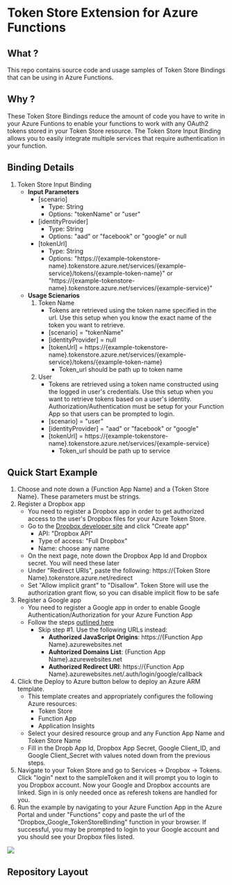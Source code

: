 # Token Store Extension for Azure Functions 

## What ? 
This repo contains source code and usage samples of Token Store Bindings that can be using in Azure Functions. 

## Why ? 
These Token Store Bindings reduce the amount of code you have to write in your Azure Funtions to enable your functions to work with any OAuth2 tokens stored in your Token Store resource. 
The Token Store Input Binding allows you to easily integrate multiple services that require authentication in your function. 

## Binding Details 
1. Token Store Input Binding 
	- **Input Parameters**
		- [scenario]
			- Type: String 
			- Options: "tokenName" or "user"
		- [identityProvider] 
			- Type: String 
			- Options: "aad" or "facebook" or "google" or null 
		- [tokenUrl] 
			- Type: String 
			- Options: "https://{example-tokenstore-name}.tokenstore.azure.net/services/{example-service}/tokens/{example-token-name}" or "https://{example-tokenstore-name}.tokenstore.azure.net/services/{example-service}"
	- **Usage Scienarios** 
		1. Token Name
			- Tokens are retrieved using the token name specified in the url. Use this setup when you know the exact name of the token you want to retrieve. 
			- [scenario] = "tokenName"
			- [identityProvider] = null
			- [tokenUrl] = https://{example-tokenstore-name}.tokenstore.azure.net/services/{example-service}/tokens/{example-token-name} 
				- Token_url should be path up to token name 
		2. User 
			- Tokens are retrieved using a token name constructed using the logged in user's credentials. Use this setup when you want to retrieve tokens based on a user's identity. Authorization/Authentication must be setup for your Function App so that users can be prompted to login. 
			- [scenario] = "user"
			- [identityProvider] = "aad" or "facebook" or "google"
			- [tokenUrl] = https://{example-tokenstore-name}.tokenstore.azure.net/services/{example-service}
				- Token_url should be path up to service  

## Quick Start Example 
1. Choose and note down a {Function App Name} and a {Token Store Name}. These parameters must be strings. 
2. Register a Dropbox app 
	- You need to register a Dropbox app in order to get authorized access 
	to the user's Dropbox files for your Azure Token Store.
	- Go to the [Dropbox developer site](https://www.dropbox.com/developers/apps) and click "Create app"
		- API: "Dropbox API"
		- Type of access: "Full Dropbox"
		- Name: choose any name
	- On the next page, note down the Dropbox App Id and Dropbox secret. You will need these later
	- Under "Redirect URIs", paste the following: https://{Token Store Name}.tokenstore.azure.net/redirect
	- Set "Allow implicit grant" to "Disallow". Token Store will use the authorization grant flow, 
	so you can disable implicit flow to be safe
3. Register a Google app 
	- You need to register a Google app in order to enable Google Authentication/Authorization 
	for your Azure Function App 
	- Follow the steps [outlined here](https://docs.microsoft.com/en-us/azure/app-service/configure-authentication-provider-google)
		- Skip step #1. Use the following URLs instead: 
			- **Authorized JavaScript Origins**: https://{Function App Name}.azurewebsites.net
			- **Auhtorized Domains List**: {Function App Name}.azurewebsites.net
			- **Authorized Redirect URI**: https://{Function App Name}.azurewebsites.net/.auth/login/google/callback
4. Click the Deploy to Azure button below to deploy an Azure ARM template. 
	- This template creates and appropriately configures the following Azure resources: 
		- Token Store
		- Function App 
		- Application Insights 
	- Select your desired resource group and any Function App Name and Token Store Name 
	- Fill in the Dropb App Id, Dropbox App Secret, Google Client_ID, and Google Client_Secret with values noted down from the previous steps. 
5. Navigate to your Token Store and go to Services -> Dropbox -> Tokens. Click "login" next to the sampleToken and it will prompt you to login to you Dropbox account. 
Now your Google and Dropbox accounts are linked. Sign in is only needed once as referesh tokens are handled for you.
6. Run the example by navigating to your Azure Function App in the Azure Portal and under "Functions" copy and paste 
the url of the "Dropbox_Google_TokenStoreBinding" function in your browser. 
If successful, you may be prompted to login to your Google account and you should see your Dropbox files listed. 

<a href="https://portal.azure.com/#create/Microsoft.Template/uri/https%3A%2F%2Fraw.githubusercontent.com%2Famelhassan-msft%2FTokenStoreExtension%2Fmaster%2Fazuredeploy.json" target="_blank">
<img src="http://azuredeploy.net/deploybutton.png"/> </a>

## Repository Layout 